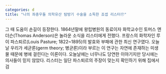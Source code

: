 ```yaml
---
categories: d
title: "나의 좌충우돌 의학유산 탐방기 수술을 소독한 죠셉 리스터⑰"
---
```

그 때 도움이 손길이 등장한다. 1864년말에 왕립병원의 동료이자 화학교수인 토머스 앤더슨(Thomas Anderson)은 놀라운 소식을 리스터에게 전했다. 프랑스의 화학자인 루이 파스퇴르(Louis Pasture; 1822~1895)의 발효와 부패에 관한 최신 연구였다. 오늘날 우리가 세균론(germ theory; 병균론)이라 부르는 이 연구는 자연에 존재하는 미생물 때문에 병에 걸린다는 이론이다. 오늘날에는 너무나도 당연한 이야기지만 당시에는 의사들이 믿지 않았다. 리스터는 일단 파스퇴르의 주장이 맞는지 확인하기 위해 집에서 검